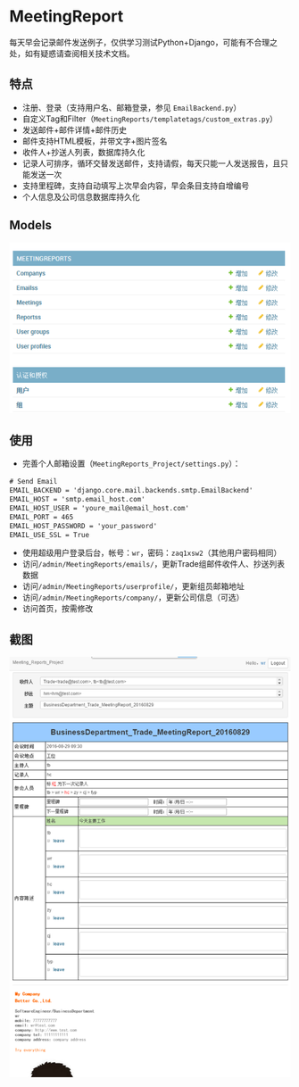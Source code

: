# MeetingReport
每天早会记录邮件发送例子，仅供学习测试Python+Django，可能有不合理之处，如有疑惑请查阅相关技术文档。

## 特点
* 注册、登录（支持用户名、邮箱登录，参见 `EmailBackend.py`）
* 自定义Tag和Filter（`MeetingReports/templatetags/custom_extras.py`）
* 发送邮件+邮件详情+邮件历史
* 邮件支持HTML模板，并带文字+图片签名
* 收件人+抄送人列表，数据库持久化
* 记录人可排序，循环交替发送邮件，支持请假，每天只能一人发送报告，且只能发送一次
* 支持里程碑，支持自动填写上次早会内容，早会条目支持自增编号
* 个人信息及公司信息数据库持久化

## Models
![image](static/img/model.png)

## 使用
* 完善个人邮箱设置（`MeetingReports_Project/settings.py`）：
```
# Send Email
EMAIL_BACKEND = 'django.core.mail.backends.smtp.EmailBackend'
EMAIL_HOST = 'smtp.email_host.com'
EMAIL_HOST_USER = 'youre_mail@email_host.com'
EMAIL_PORT = 465
EMAIL_HOST_PASSWORD = 'your_password'
EMAIL_USE_SSL = True
```
* 使用超级用户登录后台，帐号：`wr`，密码：`zaq1xsw2`（其他用户密码相同）
* 访问`/admin/MeetingReports/emails/`，更新Trade组邮件收件人、抄送列表数据
* 访问`/admin/MeetingReports/userprofile/`，更新组员邮箱地址
* 访问`/admin/MeetingReports/company/`，更新公司信息（可选）
* 访问首页，按需修改

## 截图
![image](static/img/screenshot.png)
